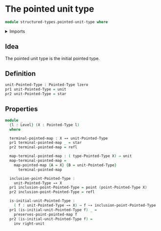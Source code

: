 # The pointed unit type

```agda
module structured-types.pointed-unit-type where
```

<details><summary>Imports</summary>

```agda
open import foundation.dependent-pair-types
open import foundation.identity-types
open import foundation.unit-type
open import foundation.universe-levels

open import structured-types.pointed-homotopies
open import structured-types.pointed-maps
open import structured-types.pointed-types
```

</details>

## Idea

The pointed unit type is the initial pointed type.

## Definition

```agda
unit-Pointed-Type : Pointed-Type lzero
pr1 unit-Pointed-Type = unit
pr2 unit-Pointed-Type = star
```

## Properties

```agda
module _
  {l : Level} (X : Pointed-Type l)
  where

  terminal-pointed-map : X →∗ unit-Pointed-Type
  pr1 terminal-pointed-map _ = star
  pr2 terminal-pointed-map = refl

  map-terminal-pointed-map : ( type-Pointed-Type X) → unit
  map-terminal-pointed-map =
    map-pointed-map {A = X} {B = unit-Pointed-Type}
      terminal-pointed-map

  inclusion-point-Pointed-Type :
    unit-Pointed-Type →∗ X
  pr1 inclusion-point-Pointed-Type = point (point-Pointed-Type X)
  pr2 inclusion-point-Pointed-Type = refl

  is-initial-unit-Pointed-Type :
    ( f : unit-Pointed-Type →∗ X) → f ~∗ inclusion-point-Pointed-Type
  pr1 (is-initial-unit-Pointed-Type f) _ =
    preserves-point-pointed-map f
  pr2 (is-initial-unit-Pointed-Type f) =
    inv right-unit
```
